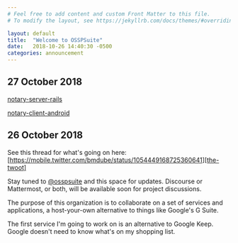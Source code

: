 ```yaml
---
# Feel free to add content and custom Front Matter to this file.
# To modify the layout, see https://jekyllrb.com/docs/themes/#overriding-theme-defaults

layout: default
title:  "Welcome to OSSPSuite"
date:   2018-10-26 14:40:30 -0500
categories: announcement
---
```

## 27 October 2018
[notary-server-rails][gh-nsr]

[notary-client-android][gh-nca]

## 26 October 2018
See this thread for what's going on here: [https://mobile.twitter.com/bmdube/status/1054449168725360641][the-twoot]

Stay tuned to [@osspsuite][org-twitter] and this space for updates. Discourse or Mattermost, or both, will
be available soon for project discussions.

The purpose of this organization is to collaborate on a set of services and applications, a host-your-own
alternative to things like Google's G Suite.

The first service I'm going to work on is an alternative to Google Keep. Google doesn't need to know what's
on my shopping list.

[the-twoot]: https://mobile.twitter.com/bmdube/status/1054449168725360641
[org-twitter]: https://twitter.com/osspsuite
[gh-nsr]: https://github.com/osspsuite/notary-server-rails
[gh-nca]: https://github.com/osspsuite/notary-client-android
